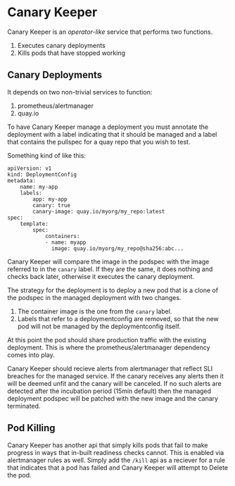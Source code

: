# Canary Keeper

Canary Keeper is an _operator-like_ service that performs two functions.

1. Executes canary deployments
2. Kills pods that have stopped working

## Canary Deployments

It depends on two non-trivial services to function:

1. prometheus/alertmanager
2. quay.io

To have Canary Keeper manage a deployment you must annotate the deployment with
a label indicating that it should be managed and a label that contains the
pullspec for a quay repo that you wish to test.

Something kind of like this:

```
apiVersion: v1
kind: DeploymentConfig
metadata:
    name: my-app
    labels:
        app: my-app
        canary: true
        canary-image: quay.io/myorg/my_repo:latest
spec:
    template:
        spec:
            containers:
            - name: myapp
              image: quay.io/myorg/my_repo@sha256:abc...
```

Canary Keeper will compare the image in the podspec with the image referred to
in the `canary` label.  If they are the same, it does nothing and checks back
later, otherwise it executes the canary deployment.

The strategy for the deployment is to deploy a new pod that is a clone of the podspec in the managed deployment with two changes.

1. The container image is the one from the `canary` label.
2. Labels that refer to a deploymentconfig are removed, so that the new pod will not be managed by the deploymentconfig itself.

At this point the pod should share production traffic with the existing
deployment.  This is where the prometheus/alertmanager dependency comes into
play.

Canary Keeper should recieve alerts from alertmanager that reflect SLI breaches
for the managed service.  If the canary receives any alerts then it will be
deemed unfit and the canary will be canceled.  If no such alerts are detected
after the incubation period (15min default) then the managed deployment podspec
will be patched with the new image and the canary terminated.

## Pod Killing

Canary Keeper has another api that simply kills pods that fail to make progress
in ways that in-built readiness checks cannot.  This is enabled via
alertmanager rules as well.  Simply add the `/kill` api as a reciever for a
rule that indicates that a pod has failed and Canary Keeper will attempt to
Delete the pod.

